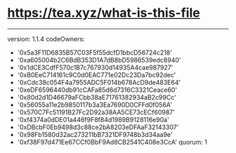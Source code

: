 # https://tea.xyz/what-is-this-file
---
version: 1.1.4
codeOwners:
  - '0x5a3F11D6835B57C03F5f55dcfD1bbcD56724c218'
  - '0xa605004b2C6BdB353D1A7dB8bD5986539edc8940'
  - '0x1dCE3CdfF570c1B7c767930d14935A4cae987927'
  - '0xB0EeC714161c9C0d0EAC771e02Dc23Da7bc92dec'
  - '0xCdc38c054F4a7955ADC5F014b678AcD9de483E64'
  - '0xeDF6596440db91cCAFa85d6d7316C3321Ceace60'
  - '0x80d2d1D46679aFCbb38aE71761382934aB2c99Cc'
  - '0x56055a11e2b9850117b3a3Ea7690D0CFFd0f056A'
  - '0x570C7Fc51191B27Fc2D92a38AA5CE73cECf60987'
  - '0xf4374a0dDE01a446f9F8f84d1989B9128116e90a'
  - '0xDBcbF0Eb9498d3c88ce2bA8203eDFAaF32143307'
  - '0x98Fb1580d32ac273211bB7321DF9748b3d34aa9e'
  - '0xf38F97d471Ee67CCf0BbF9Ad8CB2541C408e3CcA'
quorum: 1
